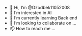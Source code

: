 - 👋 Hi, I’m @Ozodbek11052008
- 👀 I’m interested in AI
- 🌱 I’m currently learning  Back end
- 💞️ I’m looking to collaborate on ...
- 📫 How to reach me ...

<!---
Ozodbek11052008/Ozodbek11052008 is a ✨ special ✨ repository because its `README.md` (this file) appears on your GitHub profile.
You can click the Preview link to take a look at your changes.
--->

